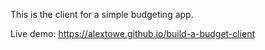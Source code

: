 This is the client for a simple budgeting app.

Live demo: https://alextowe.github.io/build-a-budget-client

